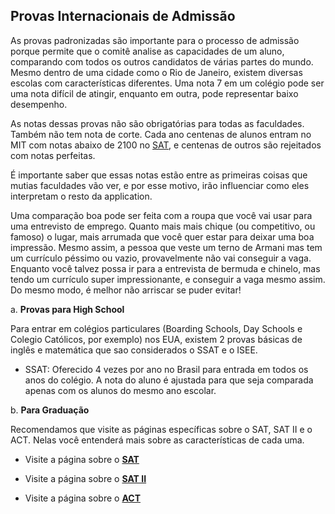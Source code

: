 ##  Provas Internacionais de Admissão

As provas padronizadas são importante para o processo de admissão porque permite que o comitê analise as capacidades de um aluno, comparando com todos os outros candidatos de várias partes do mundo. Mesmo dentro de uma cidade como o Rio de Janeiro, existem diversas escolas com características diferentes.  Uma nota 7 em um colégio pode ser uma nota difícil de atingir, enquanto em outra, pode representar baixo desempenho.

As notas dessas provas não são obrigatórias para todas as faculdades.  Também não tem nota de corte. Cada ano centenas de alunos entram no MIT com notas abaixo de 2100 no [SAT](http://www.qilabs.org/guias/application/provas/sat), e centenas de outros são rejeitados com notas perfeitas.
 
É importante saber que essas notas estão entre as primeiras coisas que mutias faculdades vão ver, e por esse motivo, irão influenciar como eles interpretam o resto da application.
 
Uma comparação boa pode ser feita com a roupa que você vai usar para uma entrevisto de emprego.  Quanto mais mais chique (ou competitivo, ou famoso) o lugar, mais arrumada que você quer estar para deixar uma boa impressão. Mesmo assim, a pessoa que veste um terno de Armani mas tem um currículo péssimo ou vazio, provavelmente não vai conseguir a vaga.  Enquanto você talvez possa ir para a entrevista de bermuda e chinelo, mas tendo um currículo super impressionante, e conseguir a vaga mesmo assim. Do mesmo modo, é melhor não arriscar se puder evitar!

a.     **Provas para  High School**

Para entrar em colégios particulares (Boarding Schools, Day Schools e Colegio Católicos, por exemplo) nos EUA, existem 2 provas básicas de inglês e matemática que sao considerados o SSAT e o ISEE.

- SSAT: Oferecido 4 vezes por ano no Brasil para entrada em todos os anos do colégio. A nota do aluno é ajustada para que seja comparada apenas com os alunos do mesmo ano escolar.

b.     **Para Graduação**

Recomendamos que visite as páginas específicas sobre o SAT, SAT II e o ACT. Nelas você entenderá mais sobre as características de cada uma.

- Visite a página sobre o [**SAT**](http://www.qilabs.org/guias/application/provas/sat)

- Visite a página sobre o [**SAT II**](http://www.qilabs.org/guias/application/provas/sat2)
 
- Visite a página sobre o  [**ACT**](http://www.qilabs.org/guias/application/provas/act)
